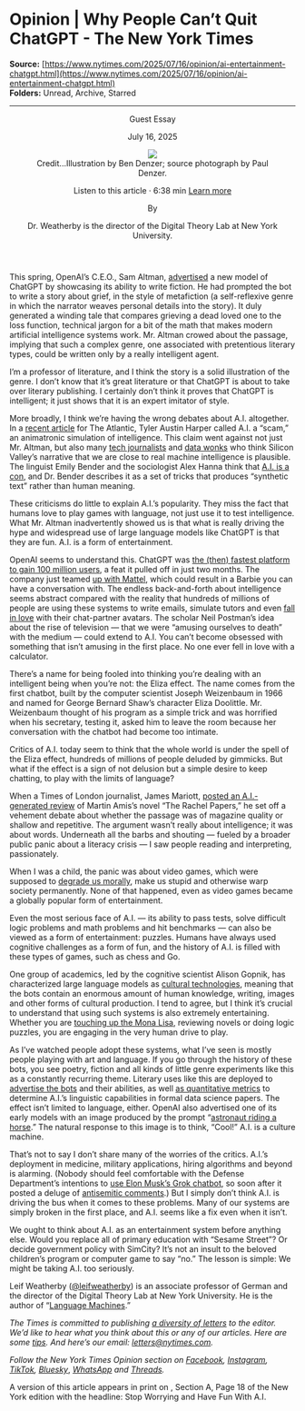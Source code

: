 # Opinion | Why People Can’t Quit ChatGPT - The New York Times

**Source:** [https://www.nytimes.com/2025/07/16/opinion/ai-entertainment-chatgpt.html](https://www.nytimes.com/2025/07/16/opinion/ai-entertainment-chatgpt.html)  
**Folders:** Unread, Archive, Starred  

---

<article><header><div><p>Guest Essay</p></div><div><time>July 16, 2025</time></div><div><figure><div><picture><img src="https://static01.nyt.com/images/2025/07/17/opinion/11weatherby/11weatherby-jumbo.jpg?quality=75&amp;auto=webp"></picture></div><figcaption><span><span>Credit...</span><span><span>Illustration by Ben Denzer; source photograph by Paul Denzer.</span></span></span></figcaption></figure></div><div><div><div><div><div><div>Listen to this article · 6:38 min <span><a href="https://help.nytimes.com/hc/en-us/articles/24318293692180">Learn more</a></span></div></div></div></div></div></div><div><div><div><p><span>By </span></p><div><div><p>Dr. Weatherby is the director of the Digital Theory Lab at New York University.</p></div></div></div></div></div></header><section><div><div><p>This spring, OpenAI’s C.E.O., Sam Altman, <a href="https://x.com/sama/status/1899535387435086115?lang=en">advertised</a> a new model of ChatGPT by showcasing its ability to write fiction. He had prompted the bot to write a story about grief, in the style of metafiction (a self-reflexive genre in which the narrator weaves personal details into the story). It duly generated a winding tale that compares grieving a dead loved one to the loss function, technical jargon for a bit of the math that makes modern artificial intelligence systems work. Mr. Altman crowed about the passage, implying that such a complex genre, one associated with pretentious literary types, could be written only by a really intelligent agent.</p><p>I’m a professor of literature, and I think the story is a solid illustration of the genre. I don’t know that it’s great literature or that ChatGPT is about to take over literary publishing. I certainly don’t think it proves that ChatGPT is intelligent; it just shows that it is an expert imitator of style.</p><p>More broadly, I think we’re having the wrong debates about A.I. altogether. In a <a href="https://www.theatlantic.com/culture/archive/2025/06/artificial-intelligence-illiteracy/683021/">recent article</a> for The Atlantic, Tyler Austin Harper called A.I. a “scam,” an animatronic simulation of intelligence. This claim went against not just Mr. Altman, but also many <a href="https://www.nytimes.com/2025/03/14/technology/why-im-feeling-the-agi.html">tech journalists</a> and <a href="https://www.natesilver.net/p/its-time-to-come-to-grips-with-ai">data wonks</a> who think Silicon Valley’s narrative that we are close to real machine intelligence is plausible. The linguist Emily Bender and the sociologist Alex Hanna think that <a href="https://urldefense.proofpoint.com/v2/url?u=https-3A__8cmbykf0.r.us-2Deast-2D1.awstrack.me_L0_https-3A-252F-252Fthecon.ai-252F_1_01000197d17d1a16-2Da6af5820-2D0f83-2D4268-2D8ff5-2Dc3cbcd2e6dce-2D000000_SBn1caYswVwkcfn4wDHizaKHtHo-3D433&amp;d=DwMFaQ&amp;c=slrrB7dE8n7gBJbeO0g-IQ&amp;r=bMQrB1JqPGH3QuzFgKxGwWv8_wlytMz_q_xKdjxXCE0&amp;m=eToEtV5cJJMiE_0HECHfwEt1IUWx1Aw5CAIusRC1sry-Hi-QMe1_5NruuDMpl8n5&amp;s=lluxMd5lYlFASkcnO8uBINauUMUVhA85YNMSPJXbSHg&amp;e=">A.I. is a con</a>, and Dr. Bender describes it as a set of tricks that produces “synthetic text” rather than human meaning.</p><p>These criticisms do little to explain A.I.’s popularity. They miss the fact that humans love to play games with language, not just use it to test intelligence. What Mr. Altman inadvertently showed us is that what is really driving the hype and widespread use of large language models like ChatGPT is that they are fun. A.I. is a form of entertainment.</p></div></div><div><div><p>OpenAI seems to understand this. ChatGPT was <a href="https://www.reuters.com/technology/chatgpt-sets-record-fastest-growing-user-base-analyst-note-2023-02-01/">the (then) fastest platform to gain 100 million users</a>, a feat it pulled off in just two months. The company just teamed <a href="https://openai.com/index/mattels-iconic-brands/">up with Mattel</a>, which could result in a Barbie you can have a conversation with. The endless back-and-forth about intelligence seems abstract compared with the reality that hundreds of millions of people are using these systems to write emails, simulate tutors and even <a href="https://www.bbc.com/articles/c4nnje9rpjgo">fall in love</a> with their chat-partner avatars. The scholar Neil Postman’s idea about the rise of television — that we were “amusing ourselves to death” with the medium — could extend to A.I. You can’t become obsessed with something that isn’t amusing in the first place. No one ever fell in love with a calculator.</p><p>There’s a name for being fooled into thinking you’re dealing with an intelligent being when you’re not: the Eliza effect. The name comes from the first chatbot, built by the computer scientist Joseph Weizenbaum in 1966 and named for George Bernard Shaw’s character Eliza Doolittle. Mr. Weizenbaum thought of his program as a simple trick and was horrified when his secretary, testing it, asked him to leave the room because her conversation with the chatbot had become too intimate.</p><p>Critics of A.I. today seem to think that the whole world is under the spell of the Eliza effect, hundreds of millions of people deluded by gimmicks. But what if the effect is a sign of not delusion but a simple desire to keep chatting, to play with the limits of language?</p><p>When a Times of London journalist, James Mariott, <a href="https://x.com/j_amesmarriott/status/1930335137893359646">posted an A.I.-generated review</a> of Martin Amis’s novel “The Rachel Papers,” he set off a vehement debate about whether the passage was of magazine quality or shallow and repetitive. The argument wasn’t really about intelligence; it was about words. Underneath all the barbs and shouting — fueled by a broader public panic about a literacy crisis — I saw people reading and interpreting, passionately.</p><p>When I was a child, the panic was about video games, which were supposed to <a href="https://en.wikipedia.org/wiki/Family_Entertainment_Protection_Act">degrade us morally</a>, make us stupid and otherwise warp society permanently. None of that happened, even as video games became a globally popular form of entertainment.</p></div></div><div><div><p>Even the most serious face of A.I. — its ability to pass tests, solve difficult logic problems and math problems and hit benchmarks — can also be viewed as a form of entertainment: puzzles. Humans have always used cognitive challenges as a form of fun, and the history of A.I. is filled with these types of games, such as chess and Go.</p><p>One group of academics, led by the cognitive scientist Alison Gopnik, has characterized large language models as <a href="https://www.science.org/doi/abs/10.1126/science.adt9819">cultural technologies</a>, meaning that the bots contain an enormous amount of human knowledge, writing, images and other forms of cultural production. I tend to agree, but I think it’s crucial to understand that using such systems is also extremely entertaining. Whether you are <a href="https://www.reddit.com/r/ChatGPT/comments/140kd2o/i_extended_the_mona_lisa_painting_with_photoshop/">touching up the Mona Lisa</a>, reviewing novels or doing logic puzzles, you are engaging in the very human drive to play.</p><p>As I’ve watched people adopt these systems, what I’ve seen is mostly people playing with art and language. If you go through the history of these bots, you see poetry, fiction and all kinds of little genre experiments like this as a constantly recurring theme. Literary uses like this are deployed to <a href="https://openai.com/index/better-language-models/">advertise the bots</a> and their abilities, as well <a href="https://arxiv.org/abs/2005.14165">as quantitative metrics</a> to determine A.I.’s linguistic capabilities in formal data science papers. The effect isn’t limited to language, either. OpenAI also advertised one of its early models with an image produced by the prompt “<a href="https://x.com/OpenAI/status/1511714545529614338?lang=en">astronaut riding a horse</a>.” The natural response to this image is to think, “Cool!” A.I. is a culture machine.</p><p>That’s not to say I don’t share many of the worries of the critics. A.I.’s deployment in medicine, military applications, hiring algorithms and beyond is alarming. (Nobody should feel comfortable with the Defense Department’s intentions to <a href="https://www.washingtonpost.com/technology/2025/07/14/elon-musk-grok-defense-department/">use Elon Musk’s Grok chatbot</a>, so soon after it posted a deluge of <a href="https://www.nytimes.com/2025/07/12/technology/x-ai-grok-antisemitism.html">antisemitic comments</a>.) But I simply don’t think A.I. is driving the bus when it comes to these problems. Many of our systems are simply broken in the first place, and A.I. seems like a fix even when it isn’t.</p><p>We ought to think about A.I. as an entertainment system before anything else. Would you replace all of primary education with “Sesame Street”? Or decide government policy with SimCity? It’s not an insult to the beloved children’s program or computer game to say “no.” The lesson is simple: We might be taking A.I. too seriously.</p></div></div><div><div><p>Leif Weatherby (<a href="https://x.com/leifweatherby">@leifweatherby</a>) is an associate professor of German and the director of the Digital Theory Lab at New York University. He is the author of “<a href="https://www.upress.umn.edu/9781517919320/language-machines/">Language Machines</a>.”</p><p><em>The Times is committed to publishing </em><a href="https://www.nytimes.com/2019/01/31/opinion/letters/letters-to-editor-new-york-times-women.html"><em>a diversity of letters</em></a><em> to the editor. We’d like to hear what you think about this or any of our articles. Here are some </em><a href="https://help.nytimes.com/hc/en-us/articles/115014925288-How-to-submit-a-letter-to-the-editor"><em>tips</em></a><em>. And here’s our email: </em><a href="mailto:letters@nytimes.com"><em>letters@nytimes.com</em></a><em>.</em></p><p><em>Follow the New York Times Opinion section on </em><a href="https://www.facebook.com/nytopinion"><em>Facebook</em></a><em>, </em><a href="https://www.instagram.com/nytopinion/"><em>Instagram</em></a><em>, </em><a href="https://www.tiktok.com/@nytopinion"><em>TikTok</em></a><em>, </em><a href="https://bsky.app/profile/nytopinion.nytimes.com"><em>Bluesky</em></a>, <a href="https://www.whatsapp.com/channel/0029VaN8tdZ5vKAGNwXaED0M"><em>WhatsApp</em></a><em> and </em><a href="https://www.threads.net/@nytopinion"><em>Threads</em></a><em>.</em></p></div></div></section><div><div>A version of this article appears in print on <span> </span>, Section A, Page 18 of the New York edition with the headline: Stop Worrying and Have Fun With A.I.</div></div></article>